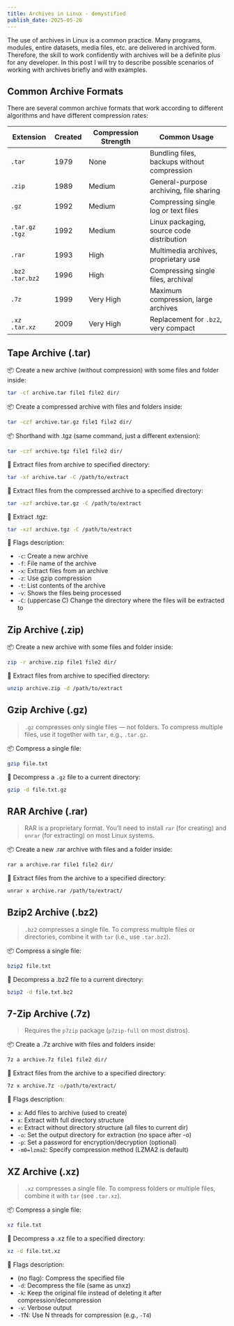 ```yaml
---
title: Archives in Linux - demystified
publish_date: 2025-05-26
---
```


The use of archives in Linux is a common practice. Many programs, modules, entire datasets, media files, etc. are delivered in archived form. Therefore, the skill to work confidently with archives will be a definite plus for any developer. In this post I will try to describe possible scenarios of working with archives briefly and with examples.

## Common Archive Formats

There are several common archive formats that work according to different algorithms and have different compression rates:

| **Extension**     | **Created** | **Compression Strength** | **Common Usage**                            |
| ----------------- | ----------- | ------------------------ | ------------------------------------------- |
| `.tar`            | 1979        | None                     | Bundling files, backups without compression |
| `.zip`            | 1989        | Medium                   | General-purpose archiving, file sharing     |
| `.gz`             | 1992        | Medium                   | Compressing single log or text files        |
| `.tar.gz` `.tgz`  | 1992        | Medium                   | Linux packaging, source code distribution   |
| `.rar`            | 1993        | High                     | Multimedia archives, proprietary use        |
| `.bz2` `.tar.bz2` | 1996        | High                     | Compressing single files, archival          |
| `.7z`             | 1999        | Very High                | Maximum compression, large archives         |
| `.xz` `.tar.xz`   | 2009        | Very High                | Replacement for `.bz2`, very compact        |

## Tape Archive (.tar)

📦 Create a new archive (without compression) with some files and folder inside:

```sh
tar -cf archive.tar file1 file2 dir/
```

📦 Create a compressed archive with files and folders inside:

```sh
tar -czf archive.tar.gz file1 file2 dir/
```

📦 Shorthand with .tgz (same command, just a different extension):

```sh
tar -czf archive.tgz file1 file2 dir/
```

📂 Extract files from archive to specified directory:

```sh
tar -xf archive.tar -C /path/to/extract
```

📂 Extract files from the compressed archive to a specified directory:

```sh
tar -xzf archive.tar.gz -C /path/to/extract
```

📂 Extract .tgz:

```sh
tar -xzf archive.tgz -C /path/to/extract
```

🚩 Flags description:

- `-c`: Create a new archive
- `-f`: File name of the archive
- `-x`: Extract files from an archive
- `-z`: Use gzip compression
- `-t`: List contents of the archive
- `-v`: Shows the files being processed
- `-C`: (uppercase C) Change the directory where the files will be extracted to

## Zip Archive (.zip)

📦 Create a new archive with some files and folder inside:

```sh
zip -r archive.zip file1 file2 dir/
```

📂 Extract files from archive to specified directory:

```sh
unzip archive.zip -d /path/to/extract
```

## Gzip Archive (.gz)

> `.gz` compresses only single files — not folders. To compress multiple files, use it together with `tar`, e.g., `.tar.gz`.

📦 Compress a single file:

```sh
gzip file.txt
```

📂 Decompress a `.gz` file to a current directory:

```sh
gzip -d file.txt.gz
```

## RAR Archive (.rar)

> RAR is a proprietary format. You’ll need to install `rar` (for creating) and `unrar` (for extracting) on most Linux systems.

📦 Create a new .rar archive with files and a folder inside:

```sh
rar a archive.rar file1 file2 dir/
```

📂 Extract files from the archive to a specified directory:

```sh
unrar x archive.rar /path/to/extract/
```

## Bzip2 Archive (.bz2)

> `.bz2` compresses a single file. To compress multiple files or directories, combine it with `tar` (i.e., use `.tar.bz2`).

📦 Compress a single file:

```sh
bzip2 file.txt
```

📂 Decompress a .bz2 file to a current directory:

```sh
bzip2 -d file.txt.bz2
```

## 7-Zip Archive (.7z)

> Requires the `p7zip` package (`p7zip-full` on most distros).

📦 Create a .7z archive with files and folders inside:

```sh
7z a archive.7z file1 file2 dir/
```

📂 Extract files from the archive to a specified directory:

```sh
7z x archive.7z -o/path/to/extract/
```

🚩 Flags description:

- `a`: Add files to archive (used to create)
- `x`: Extract with full directory structure
- `e`: Extract without directory structure (all files to current dir)
- `-o`: Set the output directory for extraction (no space after -o)
- `-p`: Set a password for encryption/decryption (optional)
- `-m0=lzma2`: Specify compression method (LZMA2 is default)

## XZ Archive (.xz)

> `.xz` compresses a single file. To compress folders or multiple files, combine it with `tar` (see `.tar.xz`).

📦 Compress a single file:

```sh
xz file.txt
```

📂 Decompress a .xz file to a specified directory:

```sh
xz -d file.txt.xz
```

🚩 Flags description:

- (no flag): Compress the specified file
- `-d`: Decompress the file (same as unxz)
- `-k`: Keep the original file instead of deleting it after compression/decompression
- `-v`: Verbose output
- `-T`N: Use N threads for compression (e.g., `-T4`)
